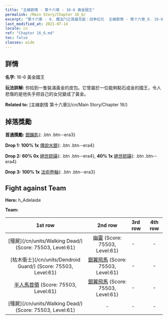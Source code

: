 ```yaml
---
title: "主線劇情 - 第十六章 - 16-6 黃金國王"
permalink: /Main Story/Chapter 16_6/
excerpt: "第十六章 - 6. 魔法门之英雄无敌：战争纪元  主線劇情 - 第十六章_6. 16-6 黃金國王"
last_modified_at: 2021-07-14
locale: cn
ref: "Chapter 16_6.md"
toc: false
classes: wide
---
```


## 詳情

 **名字:** 16-6 黃金國王

 **玩法詳解:** 你拾到一隻裝滿黃金的皮包。它曾屬於一位能夠點石成金的國王，令人悲傷的是他失手把自己的女兒變成了黃金。

 **Related to:** [主線劇情 第十六章](/cn/Main Story/Chapter 16/)

## 掉落獎勵

 **首通獎勵:** [銀鑰匙](/cn/Items/con_693/){: .btn .btn--era3}

 **Drop 1:** **100% 1x** [傳說水銀](/cn/Items/mat_56/){: .btn .btn--era4}

 **Drop 2:** **60% 0x** [絕世硫磺](/cn/Items/mat_50/){: .btn .btn--era4}, **40% 1x** [絕世硫磺](/cn/Items/mat_50/){: .btn .btn--era4}

 **Drop 3:** **100% 1x** [法術卷軸](/cn/Items/con_694/){: .btn .btn--era3}


## Fight against Team
 **Hero:** h_Adelaide

 **Team:**


  | 1st row | 2nd row | 3rd row | 4th row |
  |:----:|:----:|:----|:----:|
  | [殭屍](/cn/units/Walking Dead/) (Score: 75503, Level:61)  | [幽靈](/cn/units/Wight/) (Score: 75503, Level:61)  | - | - |
  | [枯木衛士](/cn/units/Dendroid Guard/) (Score: 75503, Level:61)  | [銀翼飛馬](/cn/units/Pegasus/) (Score: 75503, Level:61)  | - | - |
  | [半人馬首領](/cn/units/Centaur/) (Score: 75503, Level:61)  | [銀翼飛馬](/cn/units/Pegasus/) (Score: 75503, Level:61)  | - | - |
  | [殭屍](/cn/units/Walking Dead/) (Score: 75503, Level:61)  | - | - | - |


